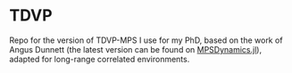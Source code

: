 # TDVP
Repo for the version of TDVP-MPS I use for my PhD, based on the work of Angus Dunnett (the latest version can be found on [MPSDynamics.jl](https://github.com/angusdunnett/MPSDynamics/)), adapted for long-range correlated environments.
